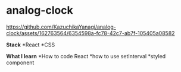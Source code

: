 # analog-clock


https://github.com/KazuchikaYanagi/analog-clock/assets/162763564/6354598a-fc78-42c7-ab7f-105405a08582

**Stack**
*React
*CSS

**What I learn**
*How to code React 
*how to use setInterval
*styled component

